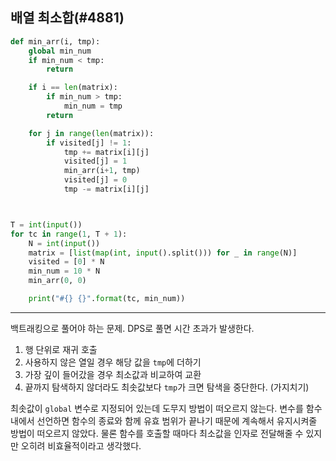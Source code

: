 ## 배열 최소합(#4881)

```python
def min_arr(i, tmp):
    global min_num
    if min_num < tmp:
        return

    if i == len(matrix):
        if min_num > tmp:
            min_num = tmp
        return

    for j in range(len(matrix)):
        if visited[j] != 1:
            tmp += matrix[i][j]
            visited[j] = 1
            min_arr(i+1, tmp)
            visited[j] = 0
            tmp -= matrix[i][j]



T = int(input())
for tc in range(1, T + 1):
    N = int(input())
    matrix = [list(map(int, input().split())) for _ in range(N)]
    visited = [0] * N
    min_num = 10 * N
    min_arr(0, 0)

    print("#{} {}".format(tc, min_num))
```

---

백트래킹으로 풀어야 하는 문제. DPS로 풀면 시간 초과가 발생한다.



1. 행 단위로 재귀 호출
2. 사용하지 않은 열일 경우 해당 값을  ``tmp``에 더하기
3. 가장 깊이 들어갔을 경우 최소값과 비교하여 교환
4. 끝까지 탐색하지 않더라도 최솟값보다 ``tmp``가 크면 탐색을 중단한다. (가지치기)



최솟값이 ``global`` 변수로 지정되어 있는데 도무지 방법이 떠오르지 않는다. 변수를 함수 내에서 선언하면 함수의 종료와 함께 유효 범위가 끝나기 때문에 계속해서 유지시켜줄 방법이 떠오르지 않았다. 물론 함수를 호출할 때마다 최소값을 인자로 전달해줄 수 있지만 오히려 비효율적이라고 생각했다.
